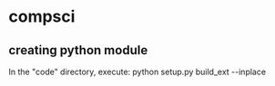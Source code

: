 # compsci

## creating python module
In the "code" directory, execute: python setup.py build_ext --inplace
